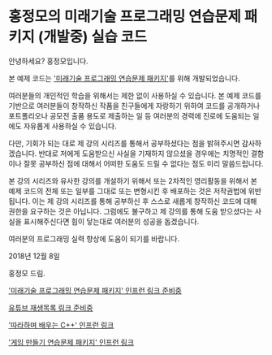 # 홍정모의 미래기술 프로그래밍 연습문제 패키지 (개발중) 실습 코드

안녕하세요? 홍정모입니다.

본 예제 코드는 ['미래기술 프로그래밍 연습문제 패키지'](https://blog.naver.com/atelierjpro/221407350297)를 위해 개발되었습니다.

여러분들의 개인적인 학습을 위해서는 제한 없이 사용하실 수 있습니다.
본 예제 코드를 기반으로 여러분들이 창작하신 작품을 친구들에게 자랑하기 위하여 코드를 공개하거나 
포트폴리오나 공모전 출품 용도로 제출하는 일 등 여러분의 경력에 진로에 도움되는 일에도 
자유롭게 사용하실 수 있습니다. 

다만, 기회가 되는 대로 제 강의 시리즈를 통해서 공부하셨다는 점을 밝혀주시면 감사하겠습니다.
반대로 저에게 도움받으신 사실을 기재하지 않으셨을 경우에는 치명적인 결함이나 잘못 공부하신 점에 대해서
어떠한 도움도 드릴 수 없다는 점도 미리 말씀드립니다.

본 강의 시리즈와 유사한 강의를 개설하기 위해서 또는 2차적인 영리활동을 위해서 본 예제 코드의 전체 또는 일부를
그대로 또는 변형시킨 후 배포하는 것은 저작권법에 위반됩니다. 
이는 제 강의 시리즈를 통해 공부하신 후 스스로 새롭게 창작하신 코드에 대해 권한을 요구하는 것은 아닙니다.
그럼에도 불구하고 제 강의를 통해 도움 받으셨다는 사실을 표시해주신다면 힘이 닿는대로 여러분의 성공을 돕겠습니다.

여러분의 프로그래밍 실력 향상에 도움이 되기를 바랍니다.

2018년 12월 8일

홍정모 드림.

['미래기술 프로그래밍 연습문제 패키지' 인프런 링크 준비중]()

[유튜브 재생목록 링크 준비중]()

['따라하며 배우는 C++' 인프런 링크](https://www.inflearn.com/course/following-c-plus/)

['게임 만들기 연습문제 패키지' 인프런 링크](https://www.inflearn.com/course/c-2/)

